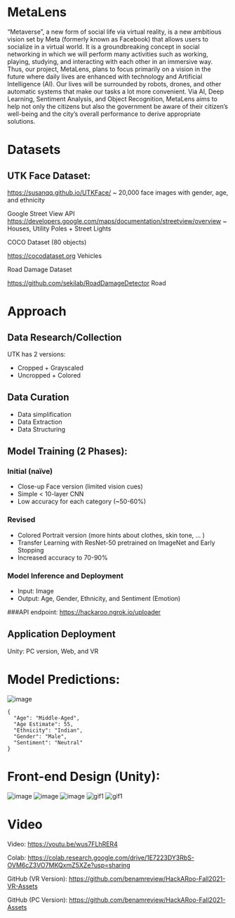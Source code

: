 # MetaLens
“Metaverse”, a new form of social life via virtual reality, is a new ambitious vision set by Meta (formerly known as Facebook) that allows users to socialize in a virtual world. It is a groundbreaking concept in social networking in which we will perform many activities such as working, playing, studying, and interacting with each other in an immersive way. Thus, our project, MetaLens, plans to focus primarily on a vision in the future where daily lives are enhanced with technology and Artificial Intelligence (AI). Our lives will be surrounded by robots, drones, and other automatic systems that make our tasks a lot more convenient. Via AI, Deep Learning, Sentiment Analysis, and Object Recognition, MetaLens aims to help not only the citizens but also the government be aware of their citizen’s well-being and the city’s overall performance to derive appropriate solutions.
# Datasets

## UTK Face Dataset:

https://susanqq.github.io/UTKFace/
~ 20,000 face images with gender, age, and ethnicity


Google Street View API https://developers.google.com/maps/documentation/streetview/overview ~ Houses, Utility Poles + Street Lights

COCO Dataset (80 objects)

https://cocodataset.org
Vehicles

Road Damage Dataset

https://github.com/sekilab/RoadDamageDetector
Road

# Approach
## Data Research/Collection

UTK has 2 versions:
- Cropped + Grayscaled 
- Uncropped + Colored
  
## Data Curation
- Data simplification
- Data Extraction
- Data Structuring

## Model Training (2 Phases):

### Initial (naïve)
- Close-up Face version (limited vision cues)
- Simple < 10-layer CNN
- Low accuracy for each category (~50-60%)
### Revised
- Colored Portrait version (more hints about clothes, skin tone, … )
- Transfer Learning with ResNet-50 pretrained on ImageNet and Early Stopping
- Increased accuracy to 70-90%
  
### Model Inference and Deployment
- Input: Image
- Output: Age, Gender, Ethnicity, and Sentiment (Emotion)

###API endpoint: https://hackaroo.ngrok.io/uploader
## Application Deployment

Unity: PC version, Web, and VR

# Model Predictions: 
![image](https://github.com/duyhho/HackARoo-Fall2021-Assets/assets/17374092/16f58234-fa11-4649-9a61-ee0d763511c5)

```
{
  "Age": "Middle-Aged",
  "Age Estimate": 55,
  "Ethnicity": "Indian",
  "Gender": "Male",
  "Sentiment": "Neutral"
}
```
# Front-end Design (Unity):

![image](https://github.com/duyhho/HackARoo-Fall2021-Assets/assets/17374092/025276fd-37d9-46d3-a97f-ffc50dece7d1)
![image](https://github.com/duyhho/HackARoo-Fall2021-Assets/assets/17374092/bff3fa1d-df55-466e-975f-fd3ffacb886b)
![image](https://github.com/duyhho/HackARoo-Fall2021-Assets/assets/17374092/b8d8c83e-06e8-4f5a-983d-d981bb797dad)
![gif1](https://github.com/duyhho/HackARoo-Fall2021-Assets/blob/main/Assets/Predict%20Woman.gif)
![gif1](https://github.com/duyhho/HackARoo-Fall2021-Assets/blob/main/Assets/PredictMan.gif)

# Video
Video: https://youtu.be/wus7FLhRER4

Colab: https://colab.research.google.com/drive/1E7223DY3RbS-OVM6cZ3VO7MKQxmZ5XZe?usp=sharing

GitHub (VR Version): https://github.com/benamreview/HackARoo-Fall2021-VR-Assets

GitHub (PC Version): https://github.com/benamreview/HackARoo-Fall2021-Assets



